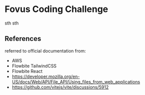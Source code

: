 # Fovus Coding Challenge

sth sth

## References

referred to official documentation from:

- AWS
- Flowbite TailwindCSS
- Flowbite React
- https://developer.mozilla.org/en-US/docs/Web/API/File_API/Using_files_from_web_applications
- https://github.com/vitejs/vite/discussions/5912
